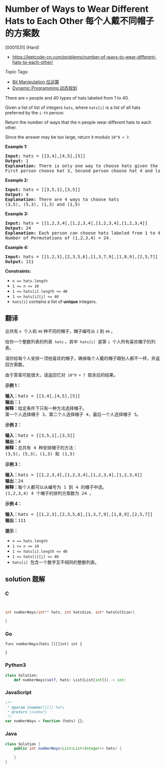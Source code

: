 # Number of Ways to Wear Different Hats to Each Other 每个人戴不同帽子的方案数

[0001531] (Hard)

- https://leetcode-cn.com/problems/number-of-ways-to-wear-different-hats-to-each-other/

Topic Tags:

- [Bit Manipulation 位运算](https://leetcode-cn.com/tag/bit-manipulation/)
- [Dynamic Programming 动态规划](https://leetcode-cn.com/tag/dynamic-programming/)

There are `n` people and 40 types of hats labeled from 1 to 40.

Given a list of list of integers `hats`, where `hats[i]` is a list of all hats preferred by the `i-th` person.

Return the number of ways that the n people wear different hats to each other.

Since the answer may be too large, return it modulo `10^9 + 7`.

**Example 1:**

<pre><strong>Input:</strong> hats = [[3,4],[4,5],[5]]
<strong>Output:</strong> 1
<strong>Explanation: </strong>There is only one way to choose hats given the conditions. 
First person choose hat 3, Second person choose hat 4 and last one hat 5.</pre>

**Example 2:**

<pre><strong>Input:</strong> hats = [[3,5,1],[3,5]]
<strong>Output:</strong> 4
<strong>Explanation: </strong>There are 4 ways to choose hats
(3,5), (5,3), (1,3) and (1,5)
</pre>

**Example 3:**

<pre><strong>Input:</strong> hats = [[1,2,3,4],[1,2,3,4],[1,2,3,4],[1,2,3,4]]
<strong>Output:</strong> 24
<strong>Explanation: </strong>Each person can choose hats labeled from 1 to 4.
Number of Permutations of (1,2,3,4) = 24.
</pre>

**Example 4:**

<pre><strong>Input:</strong> hats = [[1,2,3],[2,3,5,6],[1,3,7,9],[1,8,9],[2,5,7]]
<strong>Output:</strong> 111
</pre>

**Constraints:**

- `n == hats.length`
- `1 <= n <= 10`
- `1 <= hats[i].length <= 40`
- `1 <= hats[i][j] <= 40`
- `hats[i]` contains a list of **unique** integers.

## 翻译

总共有 `n`  个人和 `40` 种不同的帽子，帽子编号从 `1` 到 `40` 。

给你一个整数列表的列表  `hats` ，其中  `hats[i]`  是第 `i`  个人所有喜欢帽子的列表。

请你给每个人安排一顶他喜欢的帽子，确保每个人戴的帽子跟别人都不一样，并返回方案数。

由于答案可能很大，请返回它对  `10^9 + 7`  取余后的结果。

**示例 1：**

<pre><strong>输入：</strong>hats = [[3,4],[4,5],[5]]
<strong>输出：</strong>1
<strong>解释：</strong>给定条件下只有一种方法选择帽子。
第一个人选择帽子 3，第二个人选择帽子 4，最后一个人选择帽子 5。</pre>

**示例 2：**

<pre><strong>输入：</strong>hats = [[3,5,1],[3,5]]
<strong>输出：</strong>4
<strong>解释：</strong>总共有 4 种安排帽子的方法：
(3,5)，(5,3)，(1,3) 和 (1,5)
</pre>

**示例 3：**

<pre><strong>输入：</strong>hats = [[1,2,3,4],[1,2,3,4],[1,2,3,4],[1,2,3,4]]
<strong>输出：</strong>24
<strong>解释：</strong>每个人都可以从编号为 1 到 4 的帽子中选。
(1,2,3,4) 4 个帽子的排列方案数为 24 。
</pre>

**示例 4：**

<pre><strong>输入：</strong>hats = [[1,2,3],[2,3,5,6],[1,3,7,9],[1,8,9],[2,5,7]]
<strong>输出：</strong>111
</pre>

**提示：**

- `n == hats.length`
- `1 <= n <= 10`
- `1 <= hats[i].length <= 40`
- `1 <= hats[i][j] <= 40`
- `hats[i]`  包含一个数字互不相同的整数列表。

## solution 题解

### C

```c


int numberWays(int** hats, int hatsSize, int* hatsColSize){

}
```

### Go

```golang
func numberWays(hats [][]int) int {

}
```

### Python3

```python
class Solution:
    def numberWays(self, hats: List[List[int]]) -> int:
```

### JavaScript

```javascript
/**
 * @param {number[][]} hats
 * @return {number}
 */
var numberWays = function (hats) {};
```

### Java

```java
class Solution {
    public int numberWays(List<List<Integer>> hats) {

    }
}
```
